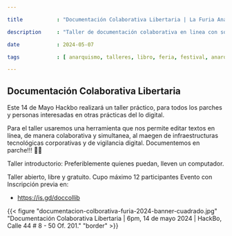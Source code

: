 ```yaml
---

title           : "Documentación Colaborativa Libertaria | La Furia Anarquista | Bogotá, 2024"

description     : "Taller de documentación colaborativa en linea con software libre."

date            : 2024-05-07

tags            : [ anarquismo, talleres, libro, feria, festival, anarquia, LaFuria, documentación, colborativa ]

---
```


## Documentación Colaborativa Libertaria

Este 14 de Mayo Hackbo realizará un taller práctico, 
para todos los parches y personas interesadas en otras prácticas del lo digital.

Para el taller usaremos una herramienta que nos permite editar textos en línea, 
de manera colaborativa y simultanea, al maegen de infraestructuras tecnológicas corporativas y de vigilancia digital. 
Documentemos en parche!!! 🖤🔥

Taller introductorio: Preferiblemente quienes puedan, lleven un computador.

Taller abierto, libre y gratuito. 
Cupo máximo 12 participantes
Evento con Inscripción previa en:

* https://is.gd/doccollib

{{< figure "documentacion-colborativa-furia-2024-banner-cuadrado.jpg" "Documentación Colaborativa Libertaria | 6pm, 14 de mayo 2024 | HackBo, Calle 44 # 8 - 50 Of. 201." "border" >}}
